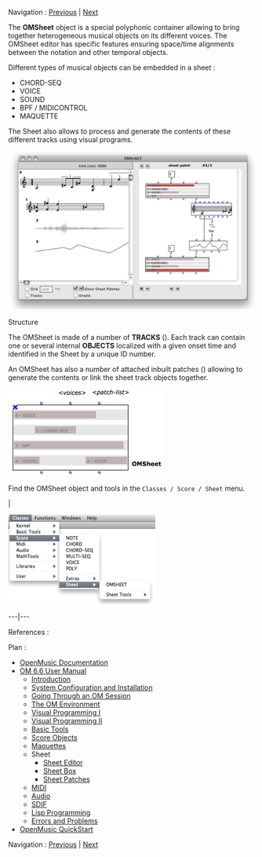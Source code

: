 
Navigation : [Previous](Intercation2 "page précédente\(Interation
\(2\)\)") | [Next](Sheet-Editor "Next\(Sheet Editor\)")


The **OMSheet** object is a special polyphonic container allowing to bring
together heterogeneous musical objects on its different voices. The OMSheet
editor has specific features ensuring space/time alignments between the
notation and other temporal objects.

Different types of musical objects can be embedded in a sheet  :

  * CHORD-SEQ
  * VOICE
  * SOUND
  * BPF / MIDICONTROL
  * MAQUETTE

The Sheet also allows to process and generate the contents of these different
tracks using visual programs.

[![](../res/sheet-patch-2_1.png)](../res/sheet-patch-2.png "Cliquez pour
agrandir")

Structure

The OMSheet is made of a number of **TRACKS** (<voices>). Each track can
contain one or several internal **OBJECTS** localized with a given onset time
and identified in the Sheet by a unique ID number.

An OMSheet has also a number of attached inbuilt patches (<patch-list>)
allowing to generate the contents or link the sheet track objects together.

![](../res/sheet-box.png)

Find the OMSheet object and tools in the `Classes / Score / Sheet` menu.

|

[![](../res/sheet-menu_1.png)](../res/sheet-menu.png "Cliquez pour agrandir")  
  
---|---  
  
References :

Plan :

  * [OpenMusic Documentation](OM-Documentation)
  * [OM 6.6 User Manual](OM-User-Manual)
    * [Introduction](00-Sommaire)
    * [System Configuration and Installation](Installation)
    * [Going Through an OM Session](Goingthrough)
    * [The OM Environment](Environment)
    * [Visual Programming I](BasicVisualProgramming)
    * [Visual Programming II](AdvancedVisualProgramming)
    * [Basic Tools](BasicObjects)
    * [Score Objects](ScoreObjects)
    * [Maquettes](Maquettes)
    * Sheet
      * [Sheet Editor](Sheet-Editor)
      * [Sheet Box](Sheet-Box)
      * [Sheet Patches](Sheet-Patch)
    * [MIDI](MIDI)
    * [Audio](Audio)
    * [SDIF](SDIF)
    * [Lisp Programming](Lisp)
    * [Errors and Problems](errors)
  * [OpenMusic QuickStart](QuickStart-Chapters)

Navigation : [Previous](Intercation2 "page précédente\(Interation
\(2\)\)") | [Next](Sheet-Editor "Next\(Sheet Editor\)")

